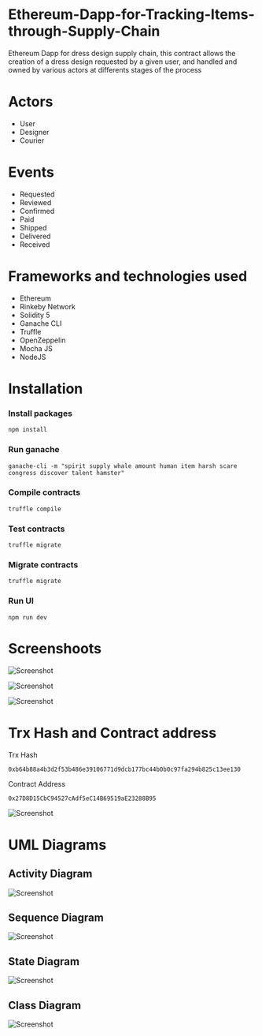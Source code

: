 # Ethereum-Dapp-for-Tracking-Items-through-Supply-Chain
Ethereum Dapp for dress design supply chain, this contract allows the creation of a dress design requested by a given user, and handled and owned by various actors at differents stages of the process

# Actors
* User
* Designer
* Courier

# Events
* Requested
* Reviewed
* Confirmed
* Paid
* Shipped
* Delivered
* Received

# Frameworks and technologies used
* Ethereum
* Rinkeby Network
* Solidity 5
* Ganache CLI
* Truffle
* OpenZeppelin
* Mocha JS
* NodeJS

# Installation
### Install packages
```
npm install
```

### Run ganache
```
ganache-cli -m "spirit supply whale amount human item harsh scare congress discover talent hamster"
```

### Compile contracts
```
truffle compile
```

### Test contracts
```
truffle migrate
```

### Migrate contracts
```
truffle migrate
```

### Run UI
```
npm run dev
```

# Screenshoots
![Screenshot](Screenshoots/ss1.PNG)

![Screenshot](Screenshoots/ss2.PNG)

![Screenshot](Screenshoots/ss3.PNG)

# Trx Hash and Contract address

Trx Hash
```
0xb64b88a4b3d2f53b486e39106771d9dcb177bc44b0b0c97fa294b825c13ee130
```

Contract Address
```
0x27D8D15CbC94527cAdf5eC14B69519aE23288B95
```

![Screenshot](contract.PNG)

# UML Diagrams

## Activity Diagram

![Screenshot](UML/Activity_Diagram_for_Online_Dress_Design_Supply_Chain.png)

## Sequence Diagram

![Screenshot](UML/Sequence_Diagram_for_Online_Dress_Design_Supply_Chain.png)

## State Diagram

![Screenshot](UML/State_Diagram_for_Online_Dress_Design_Supply_Chain.png)

## Class Diagram

![Screenshot](UML/UML_Class_Diagram_for_Online_Dress_Design_Supply_Chain.png)



